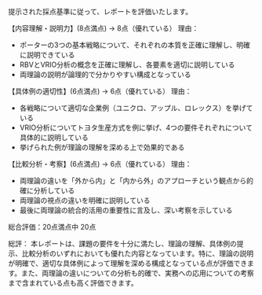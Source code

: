 提示された採点基準に従って、レポートを評価いたします。

【内容理解・説明力】(8点満点) → 8点（優れている）
理由：
- ポーターの3つの基本戦略について、それぞれの本質を正確に理解し、明確に説明できている
- RBVとVRIO分析の概念を正確に理解し、各要素を適切に説明している
- 両理論の説明が論理的で分かりやすい構成となっている

【具体例の適切性】(6点満点) → 6点（優れている）
理由：
- 各戦略について適切な企業例（ユニクロ、アップル、ロレックス）を挙げている
- VRIO分析についてトヨタ生産方式を例に挙げ、4つの要件それぞれについて具体的に説明している
- 挙げられた例が理論の理解を深める上で効果的である

【比較分析・考察】(6点満点) → 6点（優れている）
理由：
- 両理論の違いを「外から内」と「内から外」のアプローチという観点から的確に分析している
- 両理論の視点の違いを明確に説明している
- 最後に両理論の統合的活用の重要性に言及し、深い考察を示している

総合評価：20点満点中 20点

総評：
本レポートは、課題の要件を十分に満たし、理論の理解、具体例の提示、比較分析のいずれにおいても優れた内容となっています。特に、理論の説明が明確で、適切な具体例によって理解を深める構成となっている点が評価できます。また、両理論の違いについての分析も的確で、実務への応用についての考察まで含まれている点も高く評価できます。